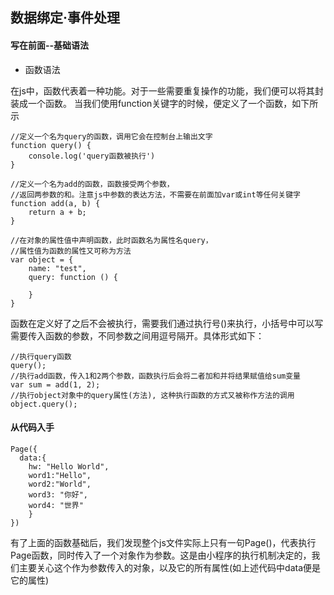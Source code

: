 ## 数据绑定·事件处理 ##

#### 写在前面--基础语法 ####

- 函数语法

在js中，函数代表着一种功能。对于一些需要重复操作的功能，我们便可以将其封装成一个函数。
当我们使用function关键字的时候，便定义了一个函数，如下所示
```
//定义一个名为query的函数，调用它会在控制台上输出文字
function query() {
    console.log('query函数被执行')
}

//定义一个名为add的函数，函数接受两个参数，
//返回两参数的和。注意js中参数的表达方法，不需要在前面加var或int等任何关键字
function add(a, b) {
    return a + b;
}

//在对象的属性值中声明函数，此时函数名为属性名query，
//属性值为函数的属性又可称为方法
var object = {
    name: "test",
    query: function () {

    }
}
```
函数在定义好了之后不会被执行，需要我们通过执行号()来执行，小括号中可以写需要传入函数的参数，不同参数之间用逗号隔开。具体形式如下：

```
//执行query函数
query();
//执行add函数，传入1和2两个参数，函数执行后会将二者加和并将结果赋值给sum变量
var sum = add(1, 2);
//执行object对象中的query属性(方法), 这种执行函数的方式又被称作方法的调用
object.query();
```

#### 从代码入手 ####

```
Page({
  data:{
    hw: "Hello World",
    word1:"Hello",
    word2:"World",
    word3: "你好",
    word4: "世界"
    }
})
```

有了上面的函数基础后，我们发现整个js文件实际上只有一句Page()，代表执行Page函数，同时传入了一个对象作为参数。这是由小程序的执行机制决定的，我们主要关心这个作为参数传入的对象，以及它的所有属性(如上述代码中data便是它的属性)